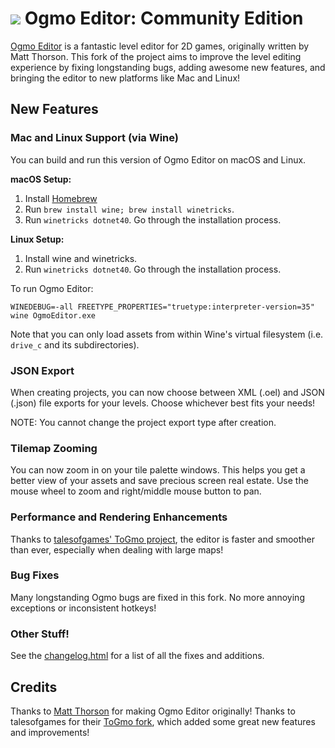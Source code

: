 # ![](https://github.com/TheSpydog/Ogmo-Editor/blob/master/OgmoEditor/Content/icons/icon32.png) Ogmo Editor: Community Edition

[Ogmo Editor](http://www.ogmoeditor.com/) is a fantastic level editor for 2D games, originally written by Matt Thorson. This fork of the project aims to improve the level editing experience by fixing longstanding bugs, adding awesome new features, and bringing the editor to new platforms like Mac and Linux!

## New Features

### Mac and Linux Support (via Wine)

You can build and run this version of Ogmo Editor on macOS and Linux.

__macOS Setup:__
1. Install [Homebrew](https://brew.sh)
2. Run `brew install wine; brew install winetricks`.
3. Run `winetricks dotnet40`. Go through the installation process.

__Linux Setup:__
1. Install wine and winetricks.
2. Run `winetricks dotnet40`. Go through the installation process.

To run Ogmo Editor:

`WINEDEBUG=-all FREETYPE_PROPERTIES="truetype:interpreter-version=35" wine OgmoEditor.exe`

Note that you can only load assets from within Wine's virtual filesystem (i.e. `drive_c` and its subdirectories).

### JSON Export

When creating projects, you can now choose between XML (.oel) and JSON (.json) file exports for your levels. Choose whichever best fits your needs!

NOTE: You cannot change the project export type after creation.

### Tilemap Zooming
You can now zoom in on your tile palette windows. This helps you get a better view of your assets and save precious screen real estate. Use the mouse wheel to zoom and right/middle mouse button to pan.

### Performance and Rendering Enhancements
Thanks to [talesofgames' ToGmo project](https://github.com/talesofgames/Ogmo-Editor), the editor is faster and smoother than ever, especially when dealing with large maps!

### Bug Fixes
Many longstanding Ogmo bugs are fixed in this fork. No more annoying exceptions or inconsistent hotkeys!

### Other Stuff!
See the [changelog.html](https://github.com/TheSpydog/Ogmo-Editor/blob/master/OgmoEditor/Content/changelog.html#L50) for a list of all the fixes and additions.

## Credits

Thanks to [Matt Thorson](http://www.mattmakesgames.com/) for making Ogmo Editor originally! Thanks to talesofgames for their [ToGmo fork](https://github.com/talesofgames/Ogmo-Editor), which added some great new features and improvements!
